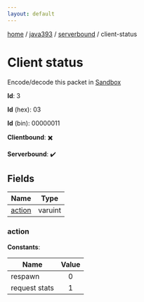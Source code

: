 ```yaml
---
layout: default
---
```


[home](/)  /  [java393](/protocol/java393)  /  [serverbound](/protocol/java393/serverbound)  /  client-status

# Client status

Encode/decode this packet in [Sandbox](../../../sandbox/java393#Serverbound.ClientStatus)

**Id**: 3

**Id** (hex): 03

**Id** (bin): 00000011

**Clientbound**: ✖️

**Serverbound**: ✔️

## Fields

Name | Type
---|---
[action](#action) | varuint

### action

**Constants**:

Name | Value
---|:---:
respawn | 0
request stats | 1
